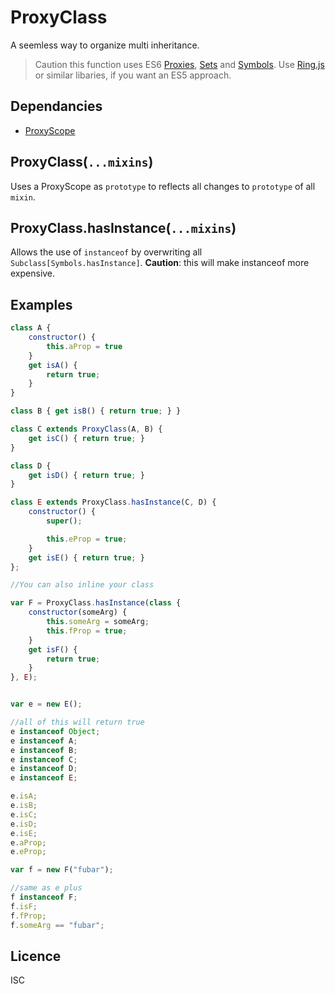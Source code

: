# ProxyClass
	
A seemless way to organize multi inheritance.
	
> Caution this function uses ES6 [Proxies](https://developer.mozilla.org/en-US/docs/Web/JavaScript/Reference/Global_Objects/Proxy), [Sets](https://developer.mozilla.org/en-US/docs/Web/JavaScript/Reference/Global_Objects/Set) and [Symbols](https://developer.mozilla.org/en-US/docs/Web/JavaScript/Reference/Global_Objects/Symbol/hasInstance). Use [Ring.js](http://ringjs.neoname.eu/) or similar libaries, if you want an ES5 approach.
	
## Dependancies
- [ProxyScope](https://github.com/stephan-dum/proxyscope)
	
## ProxyClass(`...mixins`)
Uses a ProxyScope as `prototype` to reflects all changes to `prototype` of all `mixin`.

## ProxyClass.hasInstance(`...mixins`)
Allows the use of `instanceof` by overwriting all `Subclass[Symbols.hasInstance]`.
**Caution**: this will make instanceof more expensive.

## Examples

```javascript
class A {
    constructor() {
        this.aProp = true
    }
    get isA() {
        return true;
    }
}

class B { get isB() { return true; } }

class C extends ProxyClass(A, B) {
    get isC() { return true; }
}

class D {
    get isD() { return true; }
}

class E extends ProxyClass.hasInstance(C, D) {
    constructor() {
        super();

        this.eProp = true;
    }
    get isE() { return true; }
};

//You can also inline your class

var F = ProxyClass.hasInstance(class {
    constructor(someArg) {
        this.someArg = someArg;
        this.fProp = true;
    }
    get isF() {
        return true;
    }
}, E);


var e = new E();

//all of this will return true
e instanceof Object;
e instanceof A;
e instanceof B;
e instanceof C;
e instanceof D;
e instanceof E;

e.isA;
e.isB;
e.isC;
e.isD;
e.isE;
e.aProp;
e.eProp;

var f = new F("fubar");

//same as e plus 
f instanceof F;
f.isF;
f.fProp;
f.someArg == "fubar";

```

## Licence

ISC
